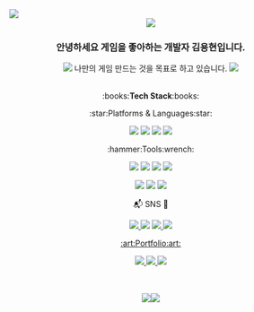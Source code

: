 <!--
<div align="center&fontSize=30">
👏 Hi, I'm Hungry-Troll
</div>
-->
<!--<img src="https://capsule-render.vercel.app/api?type=slice&color=gradient&customColorList=0,0,0,0,50,100&height=150&section=header&text=Hungry-Troll&fontSize=40&fontAlign=70&fontAlignY=25&rotate=10"/>-->

<img src="https://user-images.githubusercontent.com/64481653/210174663-a3ac54e9-e118-46e4-803d-3225772d517c.png"/> 
<div align="center">
<img src="https://user-images.githubusercontent.com/64481653/210175576-d4bb9047-b64e-4bb1-ad60-c2407e8fdb5e.gif"/>
  
### 안녕하세요 게임을 좋아하는 개발자 김용현입니다. 

<img src="https://user-images.githubusercontent.com/64481653/210175340-dfffc93d-eade-4d59-83af-89fcc093c03c.gif"/> 나만의 게임 만드는 것을 목표로 하고 있습니다. <img src="https://user-images.githubusercontent.com/64481653/210175352-8bc6739d-6e67-4314-bfdf-b78465c774b1.gif"/>
<br><br>
<div align="center">
:books:<strong>Tech Stack</strong>:books:
<p><p>
:star:Platforms & Languages:star:
</p></p>
<p><p>
<img src="https://img.shields.io/badge/C Sharp-239120?style=flat&logo=C Sharp&logoColor=white"/> 
<img src="https://img.shields.io/badge/VBA-D9232E?style=flat&logo=Microsoft&logoColor=white"/> 
<img src="https://img.shields.io/badge/C-FF6384?style=flat&logo=C&logoColor=white"/>
<img src="https://img.shields.io/badge/HTML5-E34F26?style=flat&logo=HTML5&logoColor=white"/>
</p></p>
<p><p><p><p>
:hammer:Tools:wrench:
</p></p></p></p>
<img src="https://img.shields.io/badge/Unity-FF6600??style=flat-square&logo=Unity&logoColor=Unity&logoColor=#25A162"/> 
<img src="https://img.shields.io/badge/Visual Studio-5C2D91?style=flat&logo=Visual Studio&logoColor=white"/> 
<img src="https://img.shields.io/badge/GitHub-181717?style=flat&logo=GitHub&logoColor=white"/>
<img src="https://img.shields.io/badge/Sourcetree-0052CC?style=flat&logo=Sourcetree&logoColor=white"/> 
<p> 
<img src="https://img.shields.io/badge/Aseprite-FFD000?style=flat&logo=Aseprite&logoColor=white"/> 
<img src="https://img.shields.io/badge/Adobe Photoshop-31A8FF?style=flat&logo=Adobe Photoshop&logoColor=white"/>
<img src="https://img.shields.io/badge/Adobe Premiere Pro-9999FF?style=flat&logo=Adobe Premiere Pro&logoColor=white"/>
</p>
</p></p></p></p>
📬 SNS 📧
<p><p><p><p>
<a href="https://sedate-juice-519.notion.site/Dev_YH-resume-bff021d2b5e24b93a0724c1819a1c6bb"><img src="https://img.shields.io/badge/Notion-00148C?style=flat&logo=Notion&logoColor=white"/> </a>
<a href="https://blog.naver.com/i_am_gamer" target="_blank"><img src="https://img.shields.io/badge/Blogger-FF5722?style=flat&logo=Blogger&logoColor=white&link="https://blog.naver.com/i_am_gamer"/></a>
<a href="mailto:i_am_gamer@naver.com"><img src="https://img.shields.io/badge/mail-30B980?style=flat&logo=Gmail&logoColor=white"/> </a>
<a href="https://www.youtube.com/channel/UC1vY8HLaBPPzphSV4-8ZcLw"><img src="https://img.shields.io/badge/YouTube-FF0000?style=flat&logo=YouTube&logoColor=white"/>

</p></p></p></p>
:art:Portfolio:art:
<p><p>
<a href="https://github.com/Hungry-Troll/FinalAtentsTeamProject" target="_blank"><img src="https://img.shields.io/badge/Portfolio1-FF4785?style=flat&logo=SparkPost&logoColor=white"/> 
<a href="https://www.youtube.com/watch?v=vOQgDTH6m5A" target="_blank"><img src="https://img.shields.io/badge/Portfolio2-FF4785?style=flat&logo=SparkPost&logoColor=white"/>
<a href="https://youtu.be/Z7N_vioZMyA" target="_blank"><img src="https://img.shields.io/badge/Portfolio3-FF4785?style=flat&logo=SparkPost&logoColor=white"/>
</p></p></p></p>
<br><br>
<img src="https://github-readme-stats.vercel.app/api/top-langs/?username=Hungry-Troll&layout=compact"><img src="https://github-readme-stats.vercel.app/api?username=Hungry-Troll&show_icons=true">
</div>


<!--**Hungry-Troll/Hungry-Troll** is a ✨ _special_ ✨ repository because its `README.md` (this file) appears on your GitHub profile.

Here are some ideas to get you started:


<!--
- 🔭 I’m currently working on ...
- 🌱 I’m currently learning ...
- 👯 I’m looking to collaborate on ...
- 🤔 I’m looking for help with ...
- 💬 Ask me about ...
- 📫 How to reach me: ...
- 😄 Pronouns: ...
- ⚡ Fun fact: ...
### Hi there 👋
-->
